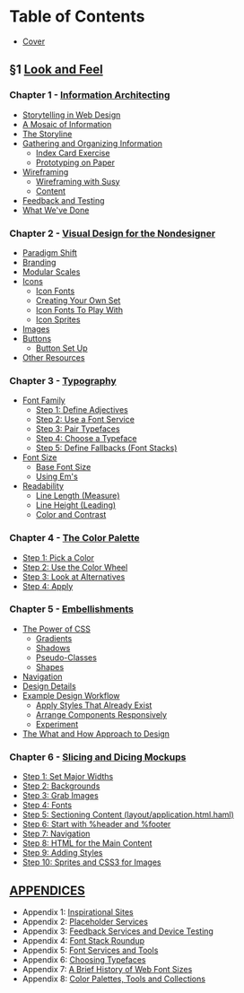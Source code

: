 Table of Contents
=================

- [Cover][]

&sect;1 [Look and Feel][Section I]
------------------------------------

### Chapter 1 - [Information Architecting][Chapter 1]
  - [Storytelling in Web Design][]
  - [A Mosaic of Information][]
  - [The Storyline][]
  - [Gathering and Organizing Information][]
      - [Index Card Exercise][]
      - [Prototyping on Paper][]
  - [Wireframing][]
      - [Wireframing with Susy][]
      - [Content][]
  - [Feedback and Testing][]
  - [What We've Done][]

### Chapter 2 - [Visual Design for the Nondesigner][Chapter 2]
  - [Paradigm Shift][]
  - [Branding][]
  - [Modular Scales][]
  - [Icons][]
      - [Icon Fonts][]
      - [Creating Your Own Set][Icon Font Creating]
      - [Icon Fonts To Play With][Icon Font Playing]
      - [Icon Sprites][]
  - [Images][]
  - [Buttons][]
      - [Button Set Up][]
  - [Other Resources][]

### Chapter 3 - [Typography][Chapter 3]
  - [Font Family][]
      - [Step 1: Define Adjectives][]
      - [Step 2: Use a Font Service][]
      - [Step 3: Pair Typefaces][]
      - [Step 4: Choose a Typeface][]
      - [Step 5: Define Fallbacks (Font Stacks)][]
  - [Font Size][]
      - [Base Font Size][]
      - [Using Em's][]
  - [Readability][]
      - [Line Length (Measure)][]
      - [Line Height (Leading)][]
      - [Color and Contrast][]

### Chapter 4 - [The Color Palette][Chapter 4]
  - [Step 1: Pick a Color][]
  - [Step 2: Use the Color Wheel][]
  - [Step 3: Look at Alternatives][]
  - [Step 4: Apply][]

### Chapter 5 - [Embellishments][Chapter 5]
  - [The Power of CSS][]
      - [Gradients][]
      - [Shadows][]
      - [Pseudo-Classes][]
      - [Shapes][]
  - [Navigation][]
  - [Design Details][]
  - [Example Design Workflow][]
      - [Apply Styles That Already Exist][]
      - [Arrange Components Responsively][]
      - [Experiment][]
  - [The What and How Approach to Design][]

### Chapter 6 - [Slicing and Dicing Mockups][Chapter 6]
  - [Step 1: Set Major Widths][]
  - [Step 2: Backgrounds][]
  - [Step 3: Grab Images][]
  - [Step 4: Fonts][]
  - [Step 5: Sectioning Content (layout/application.html.haml)][]
  - [Step 6: Start with %header and %footer][]
  - [Step 7: Navigation][]
  - [Step 8: HTML for the Main Content][]
  - [Step 9: Adding Styles][]
  - [Step 10: Sprites and CSS3 for Images][]

[APPENDICES][Appendices]
------------------------

- Appendix 1: [Inspirational Sites][Appendix 1]
- Appendix 2: [Placeholder Services][Appendix 2]
- Appendix 3: [Feedback Services and Device Testing][Appendix 3]
- Appendix 4: [Font Stack Roundup][Appendix 4]
- Appendix 5: [Font Services and Tools][Appendix 5]
- Appendix 6: [Choosing Typefaces][Appendix 6]
- Appendix 7: [A Brief History of Web Font Sizes][Appendix 7]
- Appendix 8: [Color Palettes, Tools and Collections][Appendix 8]

[Cover]:                https://github.com/maxxiimo/the-front-end-manifesto/blob/master/COVER.md#the-front-end-manifesto

[Section I]:            https://github.com/maxxiimo/the-front-end-manifesto/blob/master/section-1.md#look-and-feel
[Chapter 1]:            https://github.com/maxxiimo/the-front-end-manifesto/blob/master/chp1-information-architecting.md#information-architecting
[Chapter 2]:            https://github.com/maxxiimo/the-front-end-manifesto/blob/master/chp2-visual-design-for-the-nondesigner.md#visual-design-for-the-nondesigner
[Chapter 3]:            https://github.com/maxxiimo/the-front-end-manifesto/blob/master/chp3-typography.md#typography
[Chapter 4]:            https://github.com/maxxiimo/the-front-end-manifesto/blob/master/chp4-the-color-palette.md#the-color-palette
[Chapter 5]:            https://github.com/maxxiimo/the-front-end-manifesto/blob/master/chp5-embellishments.md#embellishments
[Chapter 6]:            https://github.com/maxxiimo/the-front-end-manifesto/blob/master/chp6-slicing-and-dicing-mockups.md#slicing-and-dicing-mockups

[Appendices]:           https://github.com/maxxiimo/the-front-end-manifesto/blob/master/appendices.md#appendices

[Storytelling in Web Design]: https://github.com/maxxiimo/the-front-end-manifesto/blob/master/chp1-information-architecting.md#storytelling-in-web-design
[A Mosaic of Information]: https://github.com/maxxiimo/the-front-end-manifesto/blob/master/chp1-information-architecting.md#a-mosaic-of-information
[The Storyline]:        https://github.com/maxxiimo/the-front-end-manifesto/blob/master/chp1-information-architecting.md#the-storyline
[Gathering and Organizing Information]: https://github.com/maxxiimo/the-front-end-manifesto/blob/master/chp1-information-architecting.md#gathering-and-organizing-information
[Index Card Exercise]:  https://github.com/maxxiimo/the-front-end-manifesto/blob/master/chp1-information-architecting.md#index-card-exercise
[Prototyping on Paper]: https://github.com/maxxiimo/the-front-end-manifesto/blob/master/chp1-information-architecting.md#prototyping-on-paper
[Wireframing]:          https://github.com/maxxiimo/the-front-end-manifesto/blob/master/chp1-information-architecting.md#wireframing
[Wireframing with Susy]: https://github.com/maxxiimo/the-front-end-manifesto/blob/master/chp1-information-architecting.md#wireframing-with-susy
[Content]:              https://github.com/maxxiimo/the-front-end-manifesto/blob/master/chp1-information-architecting.md#content
[Feedback and Testing]: https://github.com/maxxiimo/the-front-end-manifesto/blob/master/chp1-information-architecting.md#feedback-and-testing
[What We've Done]:      https://github.com/maxxiimo/the-front-end-manifesto/blob/master/chp1-information-architecting.md#what-weve-done

[Paradigm Shift]:       https://github.com/maxxiimo/the-front-end-manifesto/blob/master/chp2-visual-design-for-the-nondesigner.md#paradigm-shift
[Branding]:             https://github.com/maxxiimo/the-front-end-manifesto/blob/master/chp2-visual-design-for-the-nondesigner.md#branding
[Modular Scales]:       https://github.com/maxxiimo/the-front-end-manifesto/blob/master/chp2-visual-design-for-the-nondesigner.md#modular-scales
[Icons]:                https://github.com/maxxiimo/the-front-end-manifesto/blob/master/chp2-visual-design-for-the-nondesigner.md#icons
[Icon Fonts]:           https://github.com/maxxiimo/the-front-end-manifesto/blob/master/chp2-visual-design-for-the-nondesigner.md#icon-fonts
[Icon Font Creating]:   https://github.com/maxxiimo/the-front-end-manifesto/blob/master/chp2-visual-design-for-the-nondesigner.md#creating-your-own-set
[Icon Font Playing]:    https://github.com/maxxiimo/the-front-end-manifesto/blob/master/chp2-visual-design-for-the-nondesigner.md#icon-fonts-to-play-with
[Icon Sprites]:         https://github.com/maxxiimo/the-front-end-manifesto/blob/master/chp2-visual-design-for-the-nondesigner.md#icon-sprites
[Images]:               https://github.com/maxxiimo/the-front-end-manifesto/blob/master/chp2-visual-design-for-the-nondesigner.md#images
[Buttons]:              https://github.com/maxxiimo/the-front-end-manifesto/blob/master/chp2-visual-design-for-the-nondesigner.md#buttons
[Button Set Up]:        https://github.com/maxxiimo/the-front-end-manifesto/blob/master/chp2-visual-design-for-the-nondesigner.md#button-set-up
[Other Resources]:      https://github.com/maxxiimo/the-front-end-manifesto/blob/master/chp2-visual-design-for-the-nondesigner.md#other-resources

[Font Family]:          https://github.com/maxxiimo/the-front-end-manifesto/blob/master/chp3-typography.md#font-family
[Step 1: Define Adjectives]: https://github.com/maxxiimo/the-front-end-manifesto/blob/master/chp3-typography.md#step-1-define-adjectives
[Step 2: Use a Font Service]: https://github.com/maxxiimo/the-front-end-manifesto/blob/master/chp3-typography.md#step-2-use-a-font-service
[Step 3: Pair Typefaces]: https://github.com/maxxiimo/the-front-end-manifesto/blob/master/chp3-typography.md#step-3-pair-typefaces
[Step 4: Choose a Typeface]: https://github.com/maxxiimo/the-front-end-manifesto/blob/master/chp3-typography.md#step-4-choose-a-typeface
[Step 5: Define Fallbacks (Font Stacks)]: https://github.com/maxxiimo/the-front-end-manifesto/blob/master/chp3-typography.md#step-5-define-fallbacks-font-stacks
[Font Size]:            https://github.com/maxxiimo/the-front-end-manifesto/blob/master/chp3-typography.md#font-size
[Base Font Size]:       https://github.com/maxxiimo/the-front-end-manifesto/blob/master/chp3-typography.md#base-font-size
[Using Em's]:           https://github.com/maxxiimo/the-front-end-manifesto/blob/master/chp3-typography.md#using-ems
[Readability]:          https://github.com/maxxiimo/the-front-end-manifesto/blob/master/chp3-typography.md#readability
[Line Length (Measure)]: https://github.com/maxxiimo/the-front-end-manifesto/blob/master/chp3-typography.md#line-length-measure
[Line Height (Leading)]: https://github.com/maxxiimo/the-front-end-manifesto/blob/master/chp3-typography.md#line-height-leading
[Color and Contrast]:   https://github.com/maxxiimo/the-front-end-manifesto/blob/master/chp3-typography.md#color-and-contrast

[Step 1: Pick a Color]: https://github.com/maxxiimo/the-front-end-manifesto/blob/master/chp4-the-color-palette.md#step-1-pick-a-color
[Step 2: Use the Color Wheel]: https://github.com/maxxiimo/the-front-end-manifesto/blob/master/chp4-the-color-palette.md#step-2-use-the-color-wheel
[Step 3: Look at Alternatives]: https://github.com/maxxiimo/the-front-end-manifesto/blob/master/chp4-the-color-palette.md#step-3-look-at-alternatives
[Step 4: Apply]:        https://github.com/maxxiimo/the-front-end-manifesto/blob/master/chp4-the-color-palette.md#step-4-apply

[The Power of CSS]:     https://github.com/maxxiimo/the-front-end-manifesto/blob/master/chp5-embellishments.md#the-power-of-css
[Gradients]:            https://github.com/maxxiimo/the-front-end-manifesto/blob/master/chp5-embellishments.md#gradients
[Shadows]:              https://github.com/maxxiimo/the-front-end-manifesto/blob/master/chp5-embellishments.md#shadows
[Pseudo-Classes]:       https://github.com/maxxiimo/the-front-end-manifesto/blob/master/chp5-embellishments.md#pseudo---classes
[Shapes]:               https://github.com/maxxiimo/the-front-end-manifesto/blob/master/chp5-embellishments.md#shapes
[Navigation]:           https://github.com/maxxiimo/the-front-end-manifesto/blob/master/chp5-embellishments.md#navigation
[Design Details]:       https://github.com/maxxiimo/the-front-end-manifesto/blob/master/chp5-embellishments.md#design-details
[Example Design Workflow]: https://github.com/maxxiimo/the-front-end-manifesto/blob/master/chp5-embellishments.md#example-design-workflow
[Apply Styles That Already Exist]: https://github.com/maxxiimo/the-front-end-manifesto/blob/master/chp5-embellishments.md#apply-styles-that-already-exist
[Arrange Components Responsively]: https://github.com/maxxiimo/the-front-end-manifesto/blob/master/chp5-embellishments.md#arrange-components-responsively
[Experiment]:           https://github.com/maxxiimo/the-front-end-manifesto/blob/master/chp5-embellishments.md#experiment
[The What and How Approach to Design]: https://github.com/maxxiimo/the-front-end-manifesto/blob/master/chp5-embellishments.md#the-what-and-how-approach-to-design

[Step 1: Set Major Widths]: https://github.com/maxxiimo/the-front-end-manifesto/blob/master/chp6-slicing-and-dicing-mockups.md#step-1-set-major-widths
[Step 2: Backgrounds]: https://github.com/maxxiimo/the-front-end-manifesto/blob/master/chp6-slicing-and-dicing-mockups.md#step-2-backgrounds
[Step 3: Grab Images]: https://github.com/maxxiimo/the-front-end-manifesto/blob/master/chp6-slicing-and-dicing-mockups.md#step-3-grab-images
[Step 4: Fonts]:       https://github.com/maxxiimo/the-front-end-manifesto/blob/master/chp6-slicing-and-dicing-mockups.md#step-4-fonts
[Step 5: Sectioning Content (layout/application.html.haml)]: https://github.com/maxxiimo/the-front-end-manifesto/blob/master/chp6-slicing-and-dicing-mockups.md#step-5-sectioning-content-layoutapplicationhtmlhaml
[Step 6: Start with %header and %footer]: https://github.com/maxxiimo/the-front-end-manifesto/blob/master/chp6-slicing-and-dicing-mockups.md#step-6-start-with-header-and-footer
[Step 7: Navigation]:  https://github.com/maxxiimo/the-front-end-manifesto/blob/master/chp6-slicing-and-dicing-mockups.md#step-7-navigation
[Step 8: HTML for the Main Content]: https://github.com/maxxiimo/the-front-end-manifesto/blob/master/chp6-slicing-and-dicing-mockups.md#step-8-html-for-the-main-content
[Step 9: Adding Styles]: https://github.com/maxxiimo/the-front-end-manifesto/blob/master/chp6-slicing-and-dicing-mockups.md#step-9-adding-styles
[Step 10: Sprites and CSS3 for Images]: https://github.com/maxxiimo/the-front-end-manifesto/blob/master/chp6-slicing-and-dicing-mockups.md#step-10-sprites-and-css3-for-images

[Appendix 1]:           https://github.com/maxxiimo/the-front-end-manifesto/blob/master/appendices.md#appendix-1
[Appendix 2]:           https://github.com/maxxiimo/the-front-end-manifesto/blob/master/appendices.md#appendix-2
[Appendix 3]:           https://github.com/maxxiimo/the-front-end-manifesto/blob/master/appendices.md#appendix-3
[Appendix 4]:           https://github.com/maxxiimo/the-front-end-manifesto/blob/master/appendices.md#appendix-4
[Appendix 5]:           https://github.com/maxxiimo/the-front-end-manifesto/blob/master/appendices.md#appendix-5
[Appendix 6]:          https://github.com/maxxiimo/the-front-end-manifesto/blob/master/appendices.md#appendix-6
[Appendix 7]:          https://github.com/maxxiimo/the-front-end-manifesto/blob/master/appendices.md#appendix-7
[Appendix 8]:          https://github.com/maxxiimo/the-front-end-manifesto/blob/master/appendices.md#appendix-8

